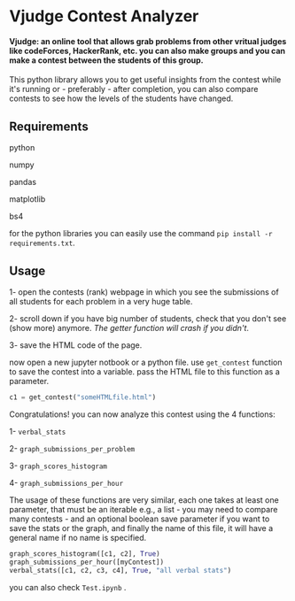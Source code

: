 # Vjudge Contest Analyzer

#### Vjudge: an online tool that allows grab problems from other vritual judges like codeForces, HackerRank, etc. you can also make groups and you can make a contest between the students of this group.

This python library allows you to get useful insights from the contest while it's running or - preferably - after completion, you can also compare contests to see how the levels of the students have changed.

## Requirements
python

numpy

pandas

matplotlib

bs4

for the python libraries you can easily use the command ``` pip install -r requirements.txt ```.

## Usage

1- open the contests (rank) webpage in which you see the submissions of all students for each problem in a very huge table.

2- scroll down if you have big number of students, check that you don't see (show more) anymore. *The getter function will crash if you didn't*.

3- save the HTML code of the page.

now open a new jupyter notbook or a python file.
use `get_contest` function to save the contest into a variable. pass the HTML file to this function as a parameter.

```python
c1 = get_contest("someHTMLfile.html")
```

Congratulations! you can now analyze this contest using the 4 functions:

1- `verbal_stats`

2- `graph_submissions_per_problem`

3- `graph_scores_histogram`

4- `graph_submissions_per_hour`


The usage of these functions are very similar, each one takes at least one parameter, that must be an iterable e.g., a list - you may need to compare many contests - and an optional boolean save parameter if you want to save the stats or the graph, and finally the name of this file, it will have a general name if no name is specified.

```python
graph_scores_histogram([c1, c2], True)
graph_submissions_per_hour([myContest])
verbal_stats([c1, c2, c3, c4], True, "all verbal stats")
```

you can also check `Test.ipynb` .

